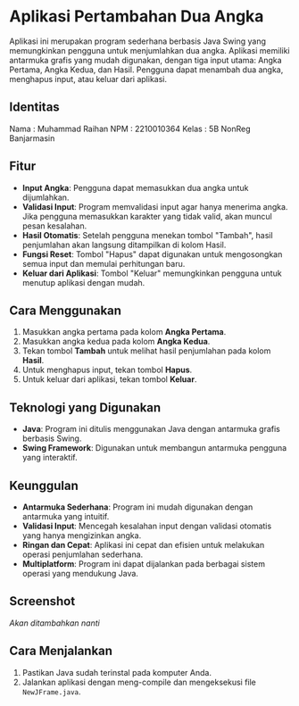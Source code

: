 # Aplikasi Pertambahan Dua Angka

Aplikasi ini merupakan program sederhana berbasis Java Swing yang memungkinkan pengguna untuk menjumlahkan dua angka. Aplikasi memiliki antarmuka grafis yang mudah digunakan, dengan tiga input utama: Angka Pertama, Angka Kedua, dan Hasil. Pengguna dapat menambah dua angka, menghapus input, atau keluar dari aplikasi.

## Identitas
Nama  : Muhammad Raihan
NPM   : 2210010364
Kelas : 5B NonReg Banjarmasin

## Fitur
- **Input Angka**: Pengguna dapat memasukkan dua angka untuk dijumlahkan.
- **Validasi Input**: Program memvalidasi input agar hanya menerima angka. Jika pengguna memasukkan karakter yang tidak valid, akan muncul pesan kesalahan.
- **Hasil Otomatis**: Setelah pengguna menekan tombol "Tambah", hasil penjumlahan akan langsung ditampilkan di kolom Hasil.
- **Fungsi Reset**: Tombol "Hapus" dapat digunakan untuk mengosongkan semua input dan memulai perhitungan baru.
- **Keluar dari Aplikasi**: Tombol "Keluar" memungkinkan pengguna untuk menutup aplikasi dengan mudah.

## Cara Menggunakan
1. Masukkan angka pertama pada kolom **Angka Pertama**.
2. Masukkan angka kedua pada kolom **Angka Kedua**.
3. Tekan tombol **Tambah** untuk melihat hasil penjumlahan pada kolom **Hasil**.
4. Untuk menghapus input, tekan tombol **Hapus**.
5. Untuk keluar dari aplikasi, tekan tombol **Keluar**.

## Teknologi yang Digunakan
- **Java**: Program ini ditulis menggunakan Java dengan antarmuka grafis berbasis Swing.
- **Swing Framework**: Digunakan untuk membangun antarmuka pengguna yang interaktif.

## Keunggulan
- **Antarmuka Sederhana**: Program ini mudah digunakan dengan antarmuka yang intuitif.
- **Validasi Input**: Mencegah kesalahan input dengan validasi otomatis yang hanya mengizinkan angka.
- **Ringan dan Cepat**: Aplikasi ini cepat dan efisien untuk melakukan operasi penjumlahan sederhana.
- **Multiplatform**: Program ini dapat dijalankan pada berbagai sistem operasi yang mendukung Java.

## Screenshot
_Akan ditambahkan nanti_

## Cara Menjalankan
1. Pastikan Java sudah terinstal pada komputer Anda.
2. Jalankan aplikasi dengan meng-compile dan mengeksekusi file `NewJFrame.java`.
